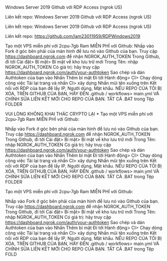 Windows Server 2019 Github với RDP Access (ngrok US)

Liên kết repo: Windows Server 2019 Github với RDP Access (ngrok US)

Liên kết repo:  Windows Server 2019 Github với RDP Access (ngrok US)

Liên kết repo: https://github.com/lam23011959/RDPWindows2019

Tạo một VPS miễn phí với 2cpu-7gb Ram MIỄN PHÍ với Github:
Nhấp vào Fork ở góc bên phải của màn hình để lưu nó vào Github của bạn.
Truy cập https://dashboard.ngrok.com để nhận NGROK_AUTH_TOKEN
Trong Github, đi tới Cài đặt> Bí mật> Bí mật về kho lưu trữ mới
Trong Tên: nhập NGROK_AUTH_TOKEN
Có giá trị: hãy truy cập https://dashboard.ngrok.com/auth/your-authtoken Sao chép và dán Authtoken của bạn vào
Nhấn Thêm bí mật
Đi tới Hành động> CI> Chạy dòng công việc
Tải lại trang và nhấn CI> xây dựng
Nhấn mũi tên xuống trên Kết nối với RDP của bạn để lấy IP, Người dùng, Mật khẩu.
NẾU REPO CỦA TÔI BỊ XÓA, TRÊN GITHUB CỦA BẠN, HÃY ĐẾN .github / workflows> main.yml VÀ CHỈNH SỬA LIÊN KẾT MỚI CHO REPO CỦA BẠN. TẤT CẢ .BAT trong Tệp FOLDER

VUI LÒNG KHÔNG KHAI THÁC CRYPTO LẠI *
Tạo một VPS miễn phí với 2cpu-7gb Ram MIỄN PHÍ với Github:

Nhấp vào Fork ở góc bên phải của màn hình để lưu nó vào Github của bạn.
Truy cập https://dashboard.ngrok.com để nhận NGROK_AUTH_TOKEN
Trong Github, đi tới Cài đặt> Bí mật> Bí mật về kho lưu trữ mới
Trong Tên: nhập NGROK_AUTH_TOKEN
Có giá trị: hãy truy cập https://dashboard.ngrok.com/auth/your-authtoken Sao chép và dán Authtoken của bạn vào
Nhấn Thêm bí mật
Đi tới Hành động> CI> Chạy dòng công việc
Tải lại trang và nhấn CI> xây dựng
Nhấn mũi tên xuống trên Kết nối với RDP của bạn để lấy IP, Người dùng, Mật khẩu.
NẾU REPO CỦA TÔI BỊ XÓA, TRÊN GITHUB CỦA BẠN, HÃY ĐẾN .github / workflows> main.yml VÀ CHỈNH SỬA LIÊN KẾT MỚI CHO REPO CỦA BẠN. TẤT CẢ .BAT trong Tệp FOLDER

Tạo một VPS miễn phí với 2cpu-7gb Ram MIỄN PHÍ với Github:

Nhấp vào Fork ở góc bên phải của màn hình để lưu nó vào Github của bạn.
Truy cập https://dashboard.ngrok.com để nhận NGROK_AUTH_TOKEN
Trong Github, đi tới Cài đặt> Bí mật> Bí mật về kho lưu trữ mới
Trong Tên: nhập NGROK_AUTH_TOKEN
Có giá trị: hãy truy cập https://dashboard.ngrok.com/auth/your-authtoken Sao chép và dán Authtoken của bạn vào
Nhấn Thêm bí mật
Đi tới Hành động> CI> Chạy dòng công việc
Tải lại trang và nhấn CI> xây dựng
Nhấn mũi tên xuống trên Kết nối với RDP của bạn để lấy IP, Người dùng, Mật khẩu.
NẾU REPO CỦA TÔI BỊ XÓA, TRÊN GITHUB CỦA BẠN, HÃY ĐẾN .github / workflows> main.yml VÀ CHỈNH SỬA LIÊN KẾT MỚI CHO REPO CỦA BẠN. TẤT CẢ .BAT trong Tệp FOLD
